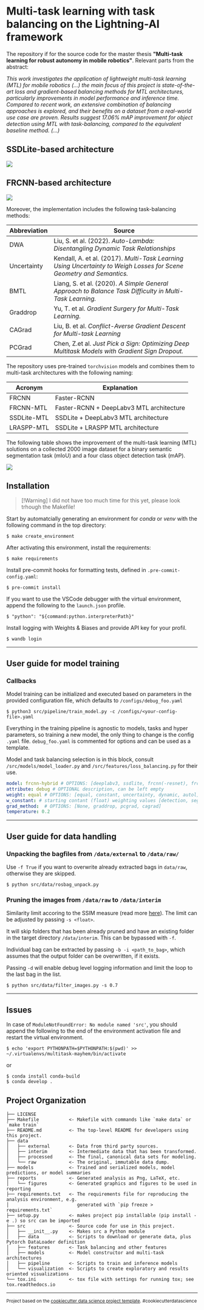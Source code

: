 Multi-task learning with task balancing on the Lightning-AI framework
==============================

The repository if for the source code for the master thesis **"Multi-task learning for robust autonomy in mobile robotics"**. Relevant parts from the abstract:

_This work investigates the application of lightweight multi-task learning  (MTL) for mobile robotics (...) the main focus of this project is state-of-the-art loss and gradient-based balancing methods for MTL architectures, particularly improvements in model performance and inference time. Compared to recent work, an extensive combination of balancing approaches is explored, and their benefits on a dataset from a real-world use case are proven. Results suggest 17.06\% mAP improvement for object detection using MTL with task-balancing, compared to the equivalent baseline method. (...)_


## SSDLite-based architecture

<p align="left">
  <img src="./reports/figures/ssdlite-hybrid-wh.png" />
</p>

## FRCNN-based architecture

<p align="left">
  <img src="./reports/figures/frcnn-hybrid-wh.png" />
</p>

Moreover, the implementation includes the following task-balancing methods:

| Abbreviation 	| Source                                                                                                                                                                      	|
|--------------	|-----------------------------------------------------------------------------------------------------------------------------------------------------------------------------	|
| DWA          	| Liu, S. et al. (2022). _Auto-Lambda: Disentangling Dynamic Task Relationships_                        	|
| Uncertainty  	| Kendall, A. et al. (2017). _Multi-Task Learning Using Uncertainty to Weigh Losses for Scene Geometry and Semantics._	|
| BMTL         	| Liang, S. et al. (2020). _A Simple General Approach to Balance Task Difficulty in Multi-Task Learning._                       	|
| Graddrop     	| Yu, T. et al. _Gradient Surgery for Multi-Task Learning._         	|
| CAGrad       	| Liu, B. et al. _Conflict-Averse Gradient Descent for Multi-task Learning_                  	|
| PCGrad       	| Chen, Z.et al. _Just Pick a Sign: Optimizing Deep Multitask Models with Gradient Sign Dropout._ 	|


The repository uses pre-trained `torchvision` models and combines them to multi-task architectures with the following naming:

| Acronym     	| Explanation                              	|
|-------------	|------------------------------------------	|
| FRCNN       	| Faster-RCNN                              	|
| FRCNN-MTL   	| Faster-RCNN + DeepLabv3 MTL architecture 	|
| SSDLite-MTL 	| SSDLite + DeepLabv3 MTL architecture     	|
| LRASPP-MTL  	| SSDLite + LRASPP MTL architecture        	|

The following table shows the improvement of the multi-task learning (MTL) solutions on a collected 2000 image dataset for a binary semantic segmentation task (mIoU) and a four class object detection task (mAP).

<p align="left">
  <img src="./reports/figures/singlevsmulti.png" />
</p>


Installation
------------
>[!Warning] I did not have too much time for this yet, please look trhough the Makefile!

Start by automatcially generating an environment for *conda* or *venv* with the following command in the top directory:
```shell
$ make create_environment
``` 
After activating this environment, install the requirements:
```shell
$ make requirements
```
Install pre-commit hooks for formatting tests, defined in `.pre-commit-config.yaml`:
```shell
$ pre-commit install
```

If you want to use the VSCode debugger with the virtual environment, append the following to the `launch.json` profile.

```shell
$ "python": "${command:python.interpreterPath}"
```

Install logging with Weights & Biases and provide API key for your profil.

```shell
$ wandb login
```
---
User guide for model training
---

### Callbacks

Model training can be initialized and executed based on parameters in the provided configuration file, which defaults to `/configs/debug_foo.yaml`

```shell
$ python3 src/pipeline/train_model.py -c /configs/<your-config-file>.yaml
```

Everything in the training pipeline is agnostic to models, tasks and hyper parameters, so training a new model, the only thing to change is the config `.yaml` file. `debug_foo.yaml` is commented for options and can be used as a template.

Model and task balancing selection is in this block, consult `/src/models/model_loader.py` and `/src/features/loss_balancing.py` for their use.

```YAML
model: frcnn-hybrid # OPTIONS: [deeplabv3, ssdlite, frcnn(-resnet), frcnn-hybrid, ssdlite-hybrid, lraspp-hybrid]
attribute: debug # OPTIONAL description, can be left empty
weight: equal # OPTIONS: [equal, constant, uncertainty, dynamic, autol]
w_constant: # starting contant (float) weighting values [detection, segmentation]
grad_method:  # OPTIONS: [None, graddrop, pcgrad, cagrad]
temperature: 0.2
```

---
User guide for data handling
------------
### Unpacking the bagfiles from `/data/external` to `/data/raw/`

Use `-f True` if you want to overwrite already extracted bags in `data/raw`, otherwise they are skipped.

```shell
$ python src/data/rosbag_unpack.py
```
### Pruning the images from `/data/raw` to `/data/interim`

Similarity limit accoring to the SSIM measure (read more [here](https://pyimagesearch.com/2014/09/15/python-compare-two-images/)). The limit can be adjusted by passing `-s <float>`.

It will skip folders that has been already pruned and have an existing folder in the target directory `/data/interim`. This can be bypassed with `-f`. 

Individual bag can be extracted by passing `-b -i <path_to_bag>`, which assumes that the output folder can be overwritten, if it exists.

Passing `-d` will enable debug level logging information and limit the loop to the last bag in the list.

```shell
$ python src/data/filter_images.py -s 0.7
```
---

Issues
---

In case of `ModuleNotFoundError: No module named 'src'`, you should append the following to the end of the environment activation file and restart the virtual environment.

```shell
$ echo 'export PYTHONPATH=$PYTHONPATH:$(pwd)' >> ~/.virtualenvs/multitask-mayhem/bin/activate
```
or
```shell
$ conda install conda-build
$ conda develop . 
```


Project Organization
------------

    ├── LICENSE
    ├── Makefile           <- Makefile with commands like `make data` or `make train`
    ├── README.md          <- The top-level README for developers using this project.
    ├── data
    │   ├── external       <- Data from third party sources.
    │   ├── interim        <- Intermediate data that has been transformed.
    │   ├── processed      <- The final, canonical data sets for modeling.
    │   └── raw            <- The original, immutable data dump.
    ├── models             <- Trained and serialized models, model predictions, or model summaries
    ├── reports            <- Generated analysis as Png, LaTeX, etc.
    │   └── figures        <- Generated graphics and figures to be used in reporting
    ├── requirements.txt   <- The requirements file for reproducing the analysis environment, e.g.
    │                         generated with `pip freeze > requirements.txt`
    ├── setup.py           <- makes project pip installable (pip install -e .) so src can be imported
    ├── src                <- Source code for use in this project.
    │   ├── __init__.py    <- Makes src a Python module
    │   ├── data           <- Scripts to download or generate data, plus Pytorch DataLoader definition
    │   ├── features       <- Task balancing and other features
    │   ├── models         <- Model constructor and multi-task architectures
    │   ├── pipeline       <- Scripts to train and inference models
    │   └── visualization  <- Scripts to create exploratory and results oriented visualizations
    └── tox.ini            <- tox file with settings for running tox; see tox.readthedocs.io


--------

<p><small>Project based on the <a target="_blank" href="https://drivendata.github.io/cookiecutter-data-science/">cookiecutter data science project template</a>. #cookiecutterdatascience</small></p>

